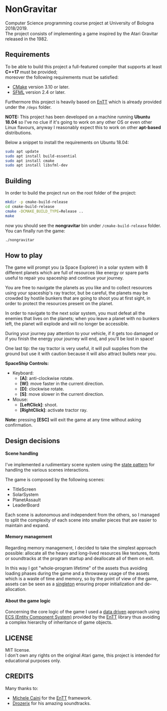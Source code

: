 # NonGravitar

Computer Science programming course project at University of Bologna 2018/2019.  
The project consists of implementing a game inspired by the Atari Gravitar released in the 1982.

## Requirements

To be able to build this project a full-featured compiler that supports at least **C++17** must be provided;  
moreover the following requirements must be satisfied:

- [CMake](https://cmake.org) version 3.10 or later.
- [SFML](https://www.sfml-dev.org/index.php) version 2.4 or later.

Furthermore this project is heavily based on [EnTT](https://github.com/skypjack/entt) which is already provided under the `/deps` folder.

**NOTE:** This project has been developed on a machine running **Ubuntu 18.04** so I've no clue if it's going to work on 
any other OS or even other Linux flavours, anyway I reasonably expect this to work on other **apt-based** distributions.

Below a snippet to install the requirements on Ubuntu 18.04:

```bash
sudo apt update
sudo apt install build-essential
sudo apt install cmake
sudo apt install libsfml-dev
```

## Building

In order to build the project run on the root folder of the project:

```bash
mkdir -p cmake-build-release
cd cmake-build-release
cmake -DCMAKE_BUILD_TYPE=Release ..
make
```

now you should see the **nongravitar** bin under `/cmake-build-release` folder.
You can finally run the game:

```bash
./nongravitar
```

## How to play

The game will prompt you (a Space Explorer) in a solar system with 8 different planets which 
are full of resources like energy or spare parts useful to repair you spaceship and continue your journey.

You are free to navigate the planets as you like and to collect resources using your 
spaceship's ray tractor, but be careful, the planets may be crowded by hostile bunkers 
that are going to shoot you at first sight, in order to protect the resources present on the planet.

In order to navigate to the next solar system, you must defeat all the enemies that lives on the planets;
when you leave a planet with no bunkers left, the planet will explode and will no longer be accessible.

During your journey pay attention to your vehicle, if it gets too damaged or if you finish the energy your 
journey will end, and you'll be lost in space!

One last tip: the ray tractor is very useful, it will pull supplies from the ground but use it with caution 
because it will also attract bullets near you.

**SpaceShip Controls:**

+ Keyboard:
  - **[A]**: anti-clockwise rotate.
  - **[W]**: move faster in the current direction.
  - **[D]**: clockwise rotate.
  - **[S]**: move slower in the current direction.
+ Mouse:
  - **[LeftClick]**: shoot.
  - **[RightClick]**: activate tractor ray.

**Note:** pressing **[ESC]** will exit the game at any time without asking confirmation.

## Design decisions

#### Scene handling

I've implemented a rudimentary scene system using the [state pattern](https://en.wikipedia.org/wiki/State_pattern) for 
handling the various scenes interactions.

The game is composed by the following scenes:

- TitleScreen
- SolarSystem
- PlanetAssault
- LeaderBoard

Each scene is autonomous and independent from the others, so I managed to split 
the complexity of each scene into smaller pieces that are easier to maintain and expand.

#### Memory management

Regarding memory management, I decided to take the simplest approach possible: allocate all the heavy and long-lived 
resources like textures, fonts or soundtracks at the program startup and deallocate all of them on exit.

In this way I got "whole-program lifetime" of the assets thus avoiding loading phases during the game and a throwaway 
usage of the assets which is a waste of time and memory, so by the point of view of the game, assets can be seen 
as a [singleton](https://en.wikipedia.org/wiki/Singleton_pattern) ensuring proper initialization and de-allocation.

#### About the game logic

Concerning the core logic of the game I used a [data driven](https://en.wikipedia.org/wiki/Data-driven_programming) 
approach using [ECS (Entity Component System)](https://en.wikipedia.org/wiki/Entity_component_system) provided by the 
[EnTT](https://github.com/skypjack/entt) library thus avoiding a complex hierarchy of inheritance of game objects.

## LICENSE

MIT license.  
I don't own any rights on the original Atari game, this project is intended for educational purposes only.

## CREDITS

Many thanks to:
- [Michele Caini](https://github.com/skypjack) for the [EnTT](https://github.com/skypjack/entt) framework. 
- [Drozerix](https://modarchive.org/index.php?request=view_profile&query=84702) for his amazing soundtracks.

